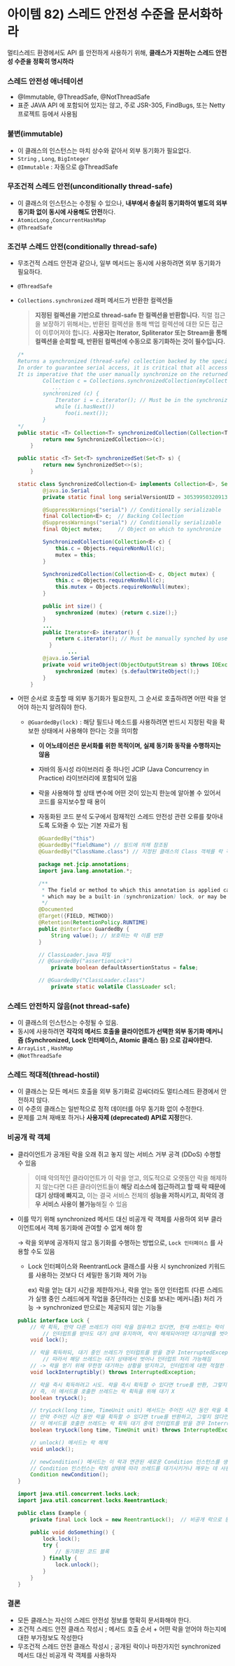 # 아이템 82) 스레드 안전성 수준을 문서화하라

멀티스레드 환경에서도 API 를 안전하게 사용하기 위해, **클래스가 지원하는 스레드 안전성 수준을 정확히 명시하라**

### 스레드 안전성 애너테이션

- @Immutable, @ThreadSafe, @NotThreadSafe
- 표준 JAVA API 에 포함되어 있지는 않고, 주로 JSR-305, FindBugs, 또는 Netty 프로젝트 등에서 사용됨

### 불변(immutable)

- 이 클래스의 인스턴스는 마치 상수와 같아서 외부 동기화가 필요없다.
- `String` , `Long`, `BigInteger`
- `@Immutable` : 자동으로 @ThreadSafe

### 무조건적 스레드 안전(unconditionally thread-safe)

- 이 클래스의 인스턴스는 수정될 수 있으나, **내부에서 충실히 동기화하여 별도의 외부 동기화 없이 동시에 사용해도 안전**하다.
- `AtomicLong` ,`ConcurrentHashMap`
- `@ThreadSafe`

### 조건부 스레드 안전(conditionally thread-safe)

- 무조건적 스레드 안전과 같으나, 일부 메서드는 동시에 사용하려면 외부 동기화가 필요하다.
- `@ThreadSafe`
- `Collections.synchronized` 래퍼 메서드가 반환한 컬렉션들
    
    > **지정된 컬렉션을 기반으로 thread-safe 한 컬렉션을 반환합니다.** 
    직렬 접근을 보장하기 위해서는, 반환된 컬렉션을 통해 백업 컬렉션에 대한 모든 접근이 이루어져야 합니다.
    **사용자는 Iterator, Spliterator 또는 Stream을 통해 컬렉션을 순회할 때, 반환된 컬렉션에 수동으로 동기화하는 것이 필수입니다.**
    > 
    
    ```java
    /*
    Returns a synchronized (thread-safe) collection backed by the specified collection. 
    In order to guarantee serial access, it is critical that all access to the backing collection is accomplished through the returned collection.
    It is imperative that the user manually synchronize on the returned collection when traversing it via Iterator, Spliterator or Stream:
            Collection c = Collections.synchronizedCollection(myCollection);
               ...
            synchronized (c) {
                Iterator i = c.iterator(); // Must be in the synchronized block
                while (i.hasNext())
                   foo(i.next());
            }
    */
    public static <T> Collection<T> synchronizedCollection(Collection<T> c) {
            return new SynchronizedCollection<>(c);
        }
    
    public static <T> Set<T> synchronizedSet(Set<T> s) {
            return new SynchronizedSet<>(s);
        }
    
    static class SynchronizedCollection<E> implements Collection<E>, Serializable {
            @java.io.Serial
            private static final long serialVersionUID = 3053995032091335093L;
    
            @SuppressWarnings("serial") // Conditionally serializable
            final Collection<E> c;  // Backing Collection
            @SuppressWarnings("serial") // Conditionally serializable
            final Object mutex;     // Object on which to synchronize
    
            SynchronizedCollection(Collection<E> c) {
                this.c = Objects.requireNonNull(c);
                mutex = this;
            }
    
            SynchronizedCollection(Collection<E> c, Object mutex) {
                this.c = Objects.requireNonNull(c);
                this.mutex = Objects.requireNonNull(mutex);
            }
    
            public int size() {
                synchronized (mutex) {return c.size();}
            }
            ...
            public Iterator<E> iterator() {
                return c.iterator(); // Must be manually synched by user!
    	      }
    				...
            @java.io.Serial
            private void writeObject(ObjectOutputStream s) throws IOException {
                synchronized (mutex) {s.defaultWriteObject();}
            }
        }
    ```
    
- 어떤 순서로 호출할 때 외부 동기화가 필요한지, 그 순서로 호출하려면 어떤 락을 얻어야 하는지 알려줘야 한다.
    - `@GuardedBy(lock)` : 해당 필드나 메소드를 사용하려면 반드시 지정된 락을 확보한 상태에서 사용해야 한다는 것을 의미함
        - **이 어노테이션은 문서화를 위한 목적이며, 실제 동기화 동작을 수행하지는 않음**
        - 자바의 동시성 라이브러리 중 하나인 JCIP (Java Concurrency in Practice) 라이브러리에 포함되어 있음
        - 락을 사용해야 할 상태 변수에 어떤 것이 있는지 한눈에 알아볼 수 있어서 코드를 유지보수할 때 용이
        - 자동화된 코드 분석 도구에서 잠재적인 스레드 안전성 관련 오류를 찾아내도록 도와줄 수 있는 기본 자료가 됨
            
            ```java
            @GuardedBy("this")
            @GuardedBy("fieldName") // 필드에 의해 참조됨
            @GuardedBy("ClassName.class") // 지정된 클래스의 Class 객체를 락 객체로 사용해야 함
            ```
            
            ```java
            package net.jcip.annotations;
            import java.lang.annotation.*;
            
            /**
             * The field or method to which this annotation is applied can only be accessed when holding a particular lock,
             * which may be a built-in (synchronization) lock, or may be an explicit java.util.concurrent.Lock.
             */
            @Documented
            @Target({FIELD, METHOD})
            @Retention(RetentionPolicy.RUNTIME)
            public @interface GuardedBy {
                String value(); // 보호하는 락 이름 반환
            }
            ```
            
            ```java
            // ClassLoader.java 파일 
            // @GuardedBy("assertionLock")
                private boolean defaultAssertionStatus = false;
            
            // @GuardedBy("ClassLoader.class")
                private static volatile ClassLoader scl;
            ```
            

### 스레드 안전하지 않음(not thread-safe)

- 이 클래스의 인스턴스는 수정될 수 있음.
- 동시에 사용하려면 **각각의 메서드 호출을 클라이언트가 선택한 외부 동기화 메커니즘 (Synchronized, Lock 인터페이스, Atomic 클래스 등) 으로 감싸야한다.**
- `ArrayList` , `HashMap`
- `@NotThreadSafe`

### 스레드 적대적(thread-hostil)

- 이 클래스는 모든 메서드 호출을 외부 동기화로 감싸더라도 멀티스레드 환경에서 안전하지 않다.
- 이 수준의 클래스는 일반적으로 정적 데이터를 아무 동기화 없이 수정한다.
- 문제를 고쳐 재배포 하거나 **사용자제 (deprecated) API로 지정**한다.

### 비공개 락 객체

- 클라이언트가 공개된 락을 오래 쥐고 놓지 않는 서비스 거부 공격 (DDoS) 수행할 수 있음
    
    > 이때 악의적인 클라이언트가 이 락을 얻고, 의도적으로 오랫동안 락을 해제하지 않는다면 
    다른 클라이언트들이 **해당 리소스에 접근하려고 할 때 락 때문에 대기 상태에 빠지고,**
    이는 결국 서비스 전체의 **성능을 저하시키고, 최악의 경우 서비스 사용이 불가능**해질 수 있음
    > 
- 이를 막기 위해 synchronized 메서드 대신 비공개 락 객체를 사용하여 외부 클라이언트에서 객체 동기화에 관여할 수 없게 해야 함
    
    → 락을 외부에 공개하지 않고 동기화를 수행하는 방법으로, `Lock 인터페이스` 를 사용할 수도 있음
    
    - Lock 인터페이스와 ReentrantLock 클래스를 사용 시 synchronized 키워드를 사용하는 것보다 더 세밀한 동기화 제어 가능
        
        ex) 락을 얻는 대기 시간을 제한하거나, 락을 얻는 동안 인터럽트 (다른 스레드가 실행 중인 스레드에게 작업을 중단하라는 신호를 보내는 메커니즘)  처리 가능 
        → synchronized 만으로는 제공되지 않는 기능들
        
    
    ```java
    public interface Lock {
        // 락 획득, 만약 다른 쓰레드가 이미 락을 점유하고 있다면, 현재 쓰레드는 락이 해제될 때까지 대기
    		// 인터럽트를 받아도 대기 상태 유지하며, 락이 해제되어야만 대기상태를 벗어날 수 있음 -> 데드락 문제 발생 유의
        void lock();
    
        // 락을 획득하되, 대기 중인 쓰레드가 인터럽트를 받을 경우 InterruptedException을 던짐.
    		// 따라서 해당 쓰레드는 대기 상태에서 벗어나 인터럽트 처리 가능해짐
        // -> 락을 얻기 위해 무한정 대기하는 상황을 방지하고, 인터럽트에 대한 적절한 처리를 가능하게 함
        void lockInterruptibly() throws InterruptedException;
    
        // 락을 즉시 획득하려고 시도. 락을 즉시 획득할 수 있다면 true를 반환, 그렇지 않다면 false를 반환
        // 즉, 이 메서드를 호출한 쓰레드는 락 획득을 위해 대기 X
        boolean tryLock();
    
        // tryLock(long time, TimeUnit unit) 메서드는 주어진 시간 동안 락을 획득하려고 시도함
        // 만약 주어진 시간 동안 락을 획득할 수 있다면 true를 반환하고, 그렇지 않다면 false를 반환
        // 이 메서드를 호출한 쓰레드는 락 획득 대기 중에 인터럽트를 받을 경우 InterruptedException을 던짐
        boolean tryLock(long time, TimeUnit unit) throws InterruptedException;
    
        // unlock() 메서드는 락 해체
        void unlock();
    
        // newCondition() 메서드는 이 락과 연관된 새로운 Condition 인스턴스를 생성합니다. 
        // Condition 인스턴스는 락의 상태에 따라 쓰레드를 대기시키거나 깨우는 데 사용할 수 있음
        Condition newCondition();
    }
    ```
    
    ```java
    import java.util.concurrent.locks.Lock;
    import java.util.concurrent.locks.ReentrantLock;
    
    public class Example {
        private final Lock lock = new ReentrantLock();  // 비공개 락으로 동작
    
        public void doSomething() {
            lock.lock();
            try {
                // 동기화된 코드 블록
            } finally {
                lock.unlock();
            }
        }
    }
    ```
    

### 결론

- 모든 클래스는 자신의 스레드 안전성 정보를 명확히 문서화해야 한다.
- 조건적 스레드 안전 클래스 작성시 ; 메서드 호출 순서 + 어떤 락을 얻어야 하는지에 대한 부가정보도 작성한다
- 무조건적 스레드 안전 클래스 작성시 ; 공개된 락이나 마찬가지인 synchronized 메서드 대신 비공개 락 객체를 사용하자
